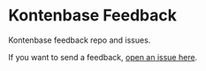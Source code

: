 # Kontenbase Feedback

Kontenbase feedback repo and issues.

If you want to send a feedback, [open an issue here](https://github.com/kontenbase/feedback/issues/new).
